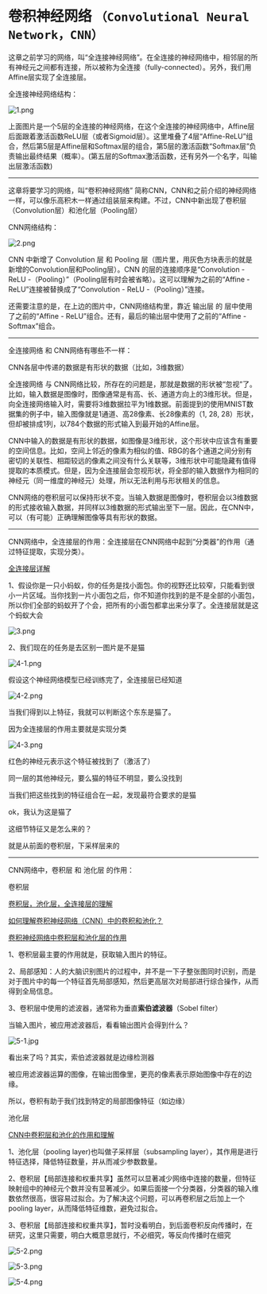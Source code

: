 # 卷积神经网络 `（Convolutional Neural Network，CNN）`

这章之前学习的网络，叫“全连接神经网络”。在全连接的神经网络中，相邻层的所有神经元之间都有连接，所以被称为全连接（fully-connected）。另外，我们用Affine层实现了全连接层。

全连接神经网络结构：

![1.png](./images/1.png)

上面图片是一个5层的全连接的神经网络，在这个全连接的神经网络中，Affine层后面跟着激活函数ReLU层（或者Sigmoid层）。这里堆叠了4层“Affine-ReLU”组合，然后第5层是Affine层和Softmax层的组合，第5层的激活函数“Softmax层”负责输出最终结果（概率）。(第五层的Softmax激活函数，还有另外一个名字，叫输出层激活函数)

---

这章将要学习的网络，叫“卷积神经网络” 简称CNN，CNN和之前介绍的神经网络一样，可以像乐高积木一样通过组装层来构建。不过，CNN中新出现了卷积层（Convolution层）和池化层（Pooling层）

CNN网络结构：

![2.png](./images/2.png)

CNN 中新增了 Convolution 层 和 Pooling 层（图片里，用灰色方块表示的就是新增的Convolution层和Pooling层）。CNN 的层的连接顺序是“Convolution - ReLU -（Pooling）”（Pooling层有时会被省略）。这可以理解为之前的“Affine - ReLU”连接被替换成了“Convolution - ReLU -（Pooling）”连接。

还需要注意的是，在上边的图片中，CNN网络结构里，靠近 输出层 的 层中使用了之前的“Affine - ReLU”组合。还有，最后的输出层中使用了之前的“Affine - Softmax”组合。

---

全连接网络 和 CNN网络有哪些不一样：

CNN各层中传递的数据是有形状的数据（比如，3维数据）

全连接网络 与 CNN网络比较，所存在的问题是，那就是数据的形状被“忽视”了。比如，输入数据是图像时，图像通常是有高、长、通道方向上的3维形状。但是，向全连接网络输入时，需要将3维数据拉平为1维数据。前面提到的使用MNIST数据集的例子中，输入图像就是1通道、高28像素、长28像素的（1, 28, 28）形状，但却被排成1列，以784个数据的形式输入到最开始的Affine层。

CNN中输入的数据是有形状的数据，如图像是3维形状，这个形状中应该含有重要的空间信息。比如，空间上邻近的像素为相似的值、RBG的各个通道之间分别有密切的关联性、相距较远的像素之间没有什么关联等，3维形状中可能隐藏有值得提取的本质模式。但是，因为全连接层会忽视形状，将全部的输入数据作为相同的神经元（同一维度的神经元）处理，所以无法利用与形状相关的信息。

CNN网络的卷积层可以保持形状不变。当输入数据是图像时，卷积层会以3维数据的形式接收输入数据，并同样以3维数据的形式输出至下一层。因此，在CNN中，可以（有可能）正确理解图像等具有形状的数据。

---

CNN网络中，全连接层的作用：全连接层在CNN网络中起到“分类器”的作用（通过特征提取，实现分类）。

[全连接层详解](https://blog.csdn.net/weixin_45829462/article/details/106548749)

1、假设你是一只小蚂蚁，你的任务是找小面包。你的视野还比较窄，只能看到很小一片区域。当你找到一片小面包之后，你不知道你找到的是不是全部的小面包，所以你们全部的蚂蚁开了个会，把所有的小面包都拿出来分享了。全连接层就是这个蚂蚁大会

![3.png](./images/3.png)

2、我们现在的任务是去区别一图片是不是猫

![4-1.png](./images/4-1.png)

假设这个神经网络模型已经训练完了，全连接层已经知道

![4-2.png](./images/4-2.png)

当我们得到以上特征，我就可以判断这个东东是猫了。

因为全连接层的作用主要就是实现分类

![4-3.png](./images/4-3.png)

红色的神经元表示这个特征被找到了（激活了）

同一层的其他神经元，要么猫的特征不明显，要么没找到

当我们把这些找到的特征组合在一起，发现最符合要求的是猫

ok，我认为这是猫了

这细节特征又是怎么来的？

就是从前面的卷积层，下采样层来的

---

CNN网络中，卷积层 和 池化层 的作用：

卷积层

[卷积层，池化层，全连接层的理解](https://blog.51cto.com/u_10055401/5482385)

[如何理解卷积神经网络（CNN）中的卷积和池化？](https://www.zhihu.com/question/49376084)

[卷积神经网络中卷积层和池化层的作用](https://blog.csdn.net/weixin_43843657/article/details/89138646)


1、卷积层最主要的作用就是，获取输入图片的特征。

2、局部感知：人的大脑识别图片的过程中，并不是一下子整张图同时识别，而是对于图片中的每一个特征首先局部感知，然后更高层次对局部进行综合操作，从而得到全局信息。

3、卷积层中使用的滤波器，通常称为垂直**索伯滤波器**（Sobel filter）

当输入图片，被应用滤波器后，看看输出图片会得到什么？

![5-1.jpg](./images/5-1.jpg)

看出来了吗？其实，索伯滤波器就是边缘检测器

被应用滤波器运算的图像，在输出图像里，更亮的像素表示原始图像中存在的边缘。

所以，卷积有助于我们找到特定的局部图像特征（如边缘）

池化层

[CNN中卷积层和池化的作用和理解](https://blog.csdn.net/AnneQiQi/article/details/103577321)

1、池化层（pooling layer)也叫做子采样层（subsampling layer），其作用是进行特征选择，降低特征数量，并从而减少参数数量。

2、卷积层【局部连接和权重共享】虽然可以显著减少网络中连接的数量，但特征映射组中的神经元个数并没有显著减少。如果后面接一个分类器，分类器的输入维数依然很高，很容易过拟合。为了解决这个问题，可以再卷积层之后加上一个pooling layer，从而降低特征维数，避免过拟合。

3、卷积层【局部连接和权重共享】，暂时没看明白，到后面卷积反向传播时，在研究，这里只需要，明白大概意思就行，不必细究，等反向传播时在细究

![5-2.png](./images/5-2.png)

![5-3.png](./images/5-3.png)

![5-4.png](./images/5-4.png)


